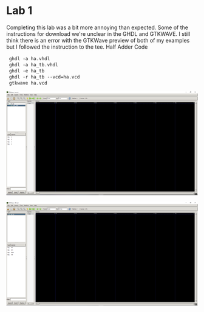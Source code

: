 # Lab 1

Completing this lab was a bit more annoying than expected. Some of the instructions for download we're unclear in the GHDL and GTKWAVE.
I still think there is an error with the GTKWave preview of both of my examples but I followed the instruction to the tee. 
Half Adder Code
```
 ghdl -a ha.vhdl
 ghdl -a ha_tb.vhdl
 ghdl -e ha_tb
 ghdl -r ha_tb --vcd=ha.vcd
 gtkwave ha.vcd
```
![Half Adder](halfadder.PNG)

![DFF](dff.PNG)
